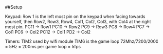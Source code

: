 ##Setup

Keypad:
Row 1 is the left most pin on the keypad when facing towards yourself, then Row2, Row3, Row4, Col1, Col2, Col3, with Col4 at the right most pin.
PC11 -> Row1
PC10 -> Row2
PC9  -> Row3
PC8  -> Row4
PC7  -> Col1
PC6  -> Col2
PC12 -> Col1
PD2  -> Col2

Timers:
TIM2 used by wifi module
TIM6 is the game loop 72Mhz/7200/2000 = 5Hz = 200ms per game loop = 5fps